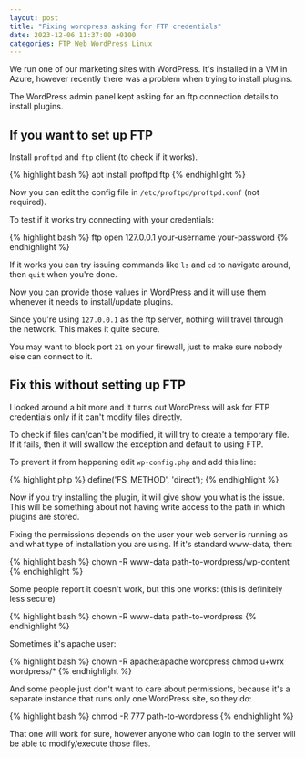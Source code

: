 ```yaml
---
layout: post
title: "Fixing wordpress asking for FTP credentials"
date: 2023-12-06 11:37:00 +0100
categories: FTP Web WordPress Linux
---
```

We run one of our marketing sites with WordPress. It's installed in a VM in Azure, however recently there was a problem when trying to install plugins.

The WordPress admin panel kept asking for an ftp connection details to install plugins.

## If you want to set up FTP

Install `proftpd` and `ftp` client (to check if it works).

{% highlight bash %}
apt install proftpd ftp
{% endhighlight %}

Now you can edit the config file in `/etc/proftpd/proftpd.conf` (not required).

To test if it works try connecting with your credentials:

{% highlight bash %}
ftp
open
127.0.0.1
your-username
your-password
{% endhighlight %}

If it works you can try issuing commands like `ls` and `cd` to navigate around, then `quit` when you're done.

Now you can provide those values in WordPress and it will use them whenever it needs to install/update plugins.

Since you're using `127.0.0.1` as the ftp server, nothing will travel through the network. This makes it quite secure.

You may want to block port `21` on your firewall, just to make sure nobody else can connect to it.

## Fix this without setting up FTP

I looked around a bit more and it turns out WordPress will ask for FTP credentials only if it can't modify files directly.

To check if files can/can't be modified, it will try to create a temporary file. If it fails, then it will swallow the exception and default to using FTP.

To prevent it from happening edit `wp-config.php` and add this line:

{% highlight php %}
define('FS_METHOD', 'direct');
{% endhighlight %}

Now if you try installing the plugin, it will give show you what is the issue. This will be something about not having write access to the path in which plugins are stored.

Fixing the permissions depends on the user your web server is running as and what type of installation you are using. If it's standard www-data, then:

{% highlight bash %}
chown -R www-data path-to-wordpress/wp-content
{% endhighlight %}

Some people report it doesn't work, but this one works: (this is definitely less secure)

{% highlight bash %}
chown -R www-data path-to-wordpress
{% endhighlight %}

Sometimes it's apache user:

{% highlight bash %}
chown -R apache:apache wordpress
chmod u+wrx wordpress/*
{% endhighlight %}

And some people just don't want to care about permissions, because it's a separate instance that runs only one WordPress site, so they do:

{% highlight bash %}
chmod -R 777 path-to-wordpress
{% endhighlight %}

That one will work for sure, however anyone who can login to the server will be able to modify/execute those files.